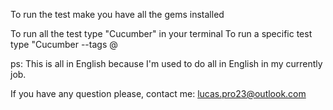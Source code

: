 To run the test make you have all the gems installed

To run all the test type "Cucumber" in your terminal
To run a specific test type "Cucumber --tags @<tagname>


ps: This is all in English because I'm used to do all in English in my currently job.

If you have any question please, contact me: lucas.pro23@outlook.com